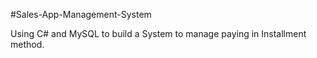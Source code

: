 #Sales-App-Management-System

Using C# and MySQL to build a System to manage paying in Installment method.
